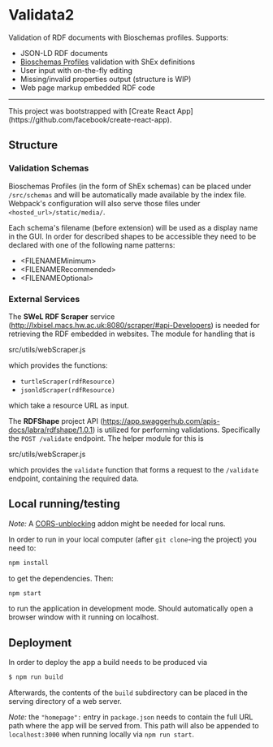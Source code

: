 # Validata2
Validation of RDF documents with Bioschemas profiles. Supports:

* JSON-LD RDF documents
* [Bioschemas Profiles](https://bioschemas.org/profiles/) validation with ShEx definitions
* User input with on-the-fly editing
* Missing/invalid properties output (structure is WIP)
* Web page markup embedded RDF code

<hr>
This project was bootstrapped with [Create React App](https://github.com/facebook/create-react-app).

## Structure

### Validation Schemas
Bioschemas Profiles (in the form of ShEx schemas) can be placed under `/src/schemas` and will be automatically made available by the index file. Webpack's configuration will also serve those files under `<hosted_url>/static/media/`.

Each schema's filename (before extension) will be used as a display name in the GUI. In order for described shapes to be accessible they need to be declared with one of the following name patterns:

* \<FILENAMEMinimum>
* \<FILENAMERecommended>
* \<FILENAMEOptional> 

### External Services
The **SWeL RDF Scraper** service (http://lxbisel.macs.hw.ac.uk:8080/scraper/#api-Developers) is needed for retrieving the RDF embedded in websites. The module for handling that is 

src/utils/webScraper.js

which provides the functions:
* `turtleScraper(rdfResource)`
* `jsonldScraper(rdfResource)`

which take a resource URL as input.

The **RDFShape** project API (https://app.swaggerhub.com/apis-docs/labra/rdfshape/1.0.1) is utilized for performing validations. Specifically the `POST /validate` endpoint. The helper module for this is 

src/utils/webScraper.js

which provides the `validate` function that forms a request to the `/validate` endpoint, containing the required data.

## Local running/testing
*Note:* A [CORS-unblocking](https://chrome.google.com/webstore/detail/allow-cors-access-control/lhobafahddgcelffkeicbaginigeejlf?hl=en) addon might be needed for local runs.

In order to run in your local computer (after `git clone`-ing the project) you need to:

```bash
npm install
```
to get the dependencies. Then:

```bash
npm start
```
to run the application in development mode. Should automatically open a browser window with it running on localhost.

## Deployment
In order to deploy the app a build needs to be produced via
```bash
$ npm run build
```

Afterwards, the contents of the `build` subdirectory can be placed in the serving directory of a web server.

*Note:* the `"homepage":` entry in `package.json` needs to contain the full URL path where the app will be served from. This path will also be appended to `localhost:3000` when running locally via `npm run start`.